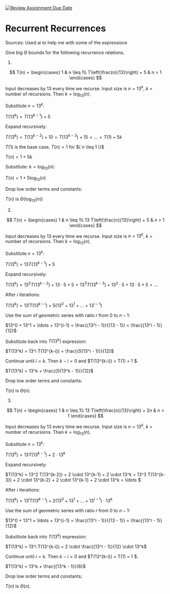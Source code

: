 [![Review Assignment Due Date](https://classroom.github.com/assets/deadline-readme-button-24ddc0f5d75046c5622901739e7c5dd533143b0c8e959d652212380cedb1ea36.svg)](https://classroom.github.com/a/8KYthzwp)
# Recurrent Recurrences

Sources: Used ai to help me with some of the expressions

Give big $\Theta$ bounds for the following recurrence relations.

1.
$$ T(n) =
    \begin{cases}
        1 & n \leq 1\\
        T\left(\frac{n}{13}\right) + 5 & n > 1
    \end{cases}
$$

Input decreases by 13 every time we recurse. Input size is $n = 13^k$, $k$ = number of recursions. Then $k = \log_{13}(n)$. 

Substitute $n = 13^k$:

$T(13^k) = T(13^{k-1}) + 5$

Expand recursively:

$T(13^k) = T(13^{k-2}) + 10 = T(13^{k-3}) + 15 = \ldots = T(1) + 5k$

$T(1)$ is the base case, $T(n) = 1$ for $( n \leq 1 \)$

$T(n) = 1 + 5k$

Substitute: $k = \log_{13}(n)$:

$T(n) = 1 + 5\log_{13}(n)$

Drop low order terms and constants:

$T(n)$ is $\Theta(\log_{13}(n))$



2.
$$ T(n) =
    \begin{cases}
        1 & n \leq 1\\
        13 T\left(\frac{n}{13}\right) + 5 & n > 1
    \end{cases}
$$

Input decreases by 13 every time we recurse. Input size is $n = 13^k$, $k$ = number of recursions. Then $k = \log_{13}(n)$.

Substitute $n = 13^k$:

$T(13^k) = 13 T(13^{k-1}) + 5$

Expand recursively:

$T(13^k) = 13^2 T(13^{k-2}) + 13 \cdot 5 + 5 = 13^3 T(13^{k-3}) + 13^2 \cdot 5 + 13 \cdot 5 + 5 = \ldots$

After $i$ iterations:

$T(13^k) = 13^i T(13^{k-i}) + 5 \left(13^0 + 13^1 + \ldots + 13^{i-1}\right)$

Use the sum of geometric series with ratio $r$ from $0$ to $n - 1$:

$13^0 + 13^1 + \ldots + 13^{i-1} = \frac{{13^i - 1}}{{13 - 1}} = \frac{{13^i - 1}}{12}$

Substitute back into $T(13^k)$ expression:

$T(13^k) = 13^i T(13^{k-i}) + \frac{{5(13^i - 1)}}{12}$

Continue until $i = k$. Then $k - i = 0$ and $T(13^{k-i}) = T(1) = 1 \$.

$T(13^k) = 13^k + \frac{{5(13^k - 1)}}{12}$

Drop low order terms and constants:

$T(n)$ is $\Theta(n)$.

3.
$$ T(n) =
    \begin{cases}
        1 & n \leq 1\\
        13 T\left(\frac{n}{13}\right) + 2n & n > 1
    \end{cases}
$$

Input decreases by 13 every time we recurse. Input size is $n = 13^k$, $k$ = number of recursions. Then $k = \log_{13}(n)$.

Substitute $n = 13^k$:

$T(13^k) = 13 T(13^{k-1}) + 2 \cdot 13^k$

Expand recursively:

$T(13^k) = 13^2 T(13^{k-2}) + 2 \cdot 13^{k-1} + 2 \cdot 13^k = 13^3 T(13^{k-3}) + 2 \cdot 13^{k-2} + 2 \cdot 13^{k-1} + 2 \cdot 13^k = \ldots $

After $i$ iterations:

$T(13^k) = 13^i T(13^{k-i}) + 2 \left(13^0 + 13^1 + \ldots + 13^{i-1}\right) \cdot 13^k$

Use the sum of geometric series with ratio $r$ from $0$ to $n - 1$:

$13^0 + 13^1 + \ldots + 13^{i-1} = \frac{{13^i - 1}}{{13 - 1}} = \frac{{13^i - 1}}{12}$

Substitute back into $T(13^k)$ expression:

$T(13^k) = 13^i T(13^{k-i}) + 2 \cdot \frac{{13^i - 1}}{12} \cdot 13^k$

Continue until $i = k$. Then $k - i = 0$ and $T(13^{k-i}) = T(1) = 1 \$.

$T(13^k) = 13^k + \frac{{13^k - 1}}{6}$

Drop low order terms and constants:

$T(n)$ is $\Theta(n)$.
